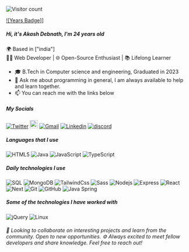 ![Visitor count](https://profile-counter.glitch.me/developedbyak/count.svg)

[![Years Badge]](https://badges.pufler.dev/years/developedbyak)]

##### Hi, it's Akash Debnath, I'm 24 years old

🌍 Based in ["india"]<br>
👨‍💻 Web Developer | 🌐 Open-Source Enthusiast | 📚 Lifelong Learner

-   🎓 B.Tech in Computer science and engineering, Graduated in 2023
-   💬 Ask me about programming in general, I am always
    available to help and learn together.
-   📫 You can reach me with the links below

##### My Socials

[![Twitter](https://img.shields.io/badge/-Twitter-blue?-000000?style=flat&logo=twitter&logoColor=white)](https://twitter.com/developedbyak)
[<img src="https://img.shields.io/github/followers/developedbyak?label=follow&style=social" height="22" title="Follow me" />](https://github.com/developedbyak)
[![Gmail](https://img.shields.io/badge/-Gmail-c14438?style=flat&logo=Gmail&logoColor=white)](mailto:akashdebnathwd@gmail.com)
[![Linkedin](https://img.shields.io/badge/-LinkedIn-c13584?style=flat&logo=Linkedin&logoColor=white)](https://www.linkedin.com/in/akash-debnath-5a8648249/)
[![discord](https://img.shields.io/badge/-Discord-232D3F?-000000?style=flat&logo=discord)](https://discord.gg/gXXxvwhU3j)

##### Languages that I use

![HTML5](https://img.shields.io/badge/-HTML5-000000?style=flat&logo=html5)
![Java](https://img.shields.io/badge/-Java-000000?style=flat&logo=)
![JavaScript](https://img.shields.io/badge/-JavaScript-000000?style=flat&logo=javascript)
![TypeScript](https://img.shields.io/badge/-TypeScript-000000?style=flat&logo=typescript)

##### Daily technologies I use

![SQL](https://img.shields.io/badge/-SQL-000000?style=flat&logo=postgresql)
![MongoDB](https://img.shields.io/badge/-MongoDB-000000?style=flat&logo=mongodb)
![TailwindCss](https://img.shields.io/badge/-TailwindCss-000000?style=flat&logo=tailwindcss&logoColor=blue)
![Sass](https://img.shields.io/badge/-Sass-000000?style=flat&logo=sass&logoColor=pink)
![Nodejs](https://img.shields.io/badge/-Node.js-000000?style=flat&logo=node.js&logoColor=339933)
![Express](https://img.shields.io/badge/-Express.js-000000?style=flat&logo=express)
![React](https://img.shields.io/badge/-React-000000?style=flat&logo=React&logoColor=61DAFB)
![Next](https://img.shields.io/badge/-Next-000000?style=flat&logo=Next.js)
![Git](https://img.shields.io/badge/-Git-000000?style=flat&logo=git&logoColor=F05032)
![GitHub](https://img.shields.io/badge/-GitHub-000000?style=flat&logo=github&logoColor=#fff)
![Java Spring](https://img.shields.io/badge/-Spring-000000?style=flat&logo=spring&logoColor=6DB33F)

##### Some of the technologies I have worked with

![jQuery](https://img.shields.io/badge/-jQuery-222222?style=flat&logo=jQuery&logoColor=0769AD)
![Linux](https://img.shields.io/badge/-Linux-222222?style=flat&logo=linux&logoColor=FCC624)

###### 🎯 Looking to collaborate on interesting projects and learn from the community. Open to new opportunities. ⚙ Always excited to meet fellow developers and share knowledge. Feel free to reach out!
